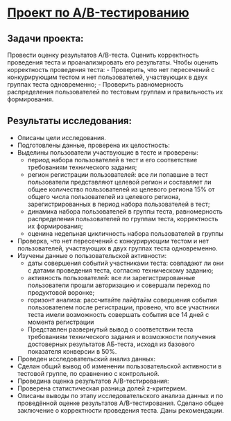 # [Проект по А/B-тестированию](https://github.com/janemo7/Study-projects/blob/master/final/e-com/e-com.ipynb)
## Задачи проекта:
Провести оценку результатов A/B-теста. 
Оценить корректность проведения теста и проанализировать его результаты.
Чтобы оценить корректность проведения теста:
    - Проверить, что нет пересечений с конкурирующим тестом и нет пользователей, участвующих в двух группах теста одновременно;
    - Проверить равномерность распределения пользователей по тестовым группам и правильность их формирования.
## Результаты исследования:
 - Описаны цели исследования.
 - Подготовлены данные, проверена их целостность:
 - Выделины пользователи участвующие в тесте и проверены:
    * период набора пользователей в тест и его соответствие требованиям технического задания;
    * регион регистрации пользователей: все ли попавшие в тест пользователи представляют целевой регион и составляет ли общее количество пользователей из целевого региона 15% от общего числа пользователей из целевого региона, зарегистрированных в период набора пользователей в тест;
    * динамика набора пользователей в группы теста, равномерность распределения пользователей по группам теста, корректность их формирования;
    * оценина недельная цикличность набора пользователей в группы
 - Проверка, что нет пересечений с конкурирующим тестом и нет пользователей, участвующих в двух группах теста одновременно.
 - Изучены данные о пользовательской активности:
    * даты совершения событий участниками теста: совпадают ли они с датами проведения теста, согласно техническому заданию;
    * активность пользователей: все ли зарегистрированные пользователи прошли авторизацию и совершали переход по продуктовой воронке; 
    * горизонт анализа: рассчитайте лайфтайм совершения события пользователем после регистрации, провено, что все участники теста имели возможность совершать события все 14 дней с момента регистрации
    * Представлен развернутый вывод о соответствии теста требованиям технического задания и возможности получения достоверных результатов АБ-теста, исходя из базового показателя конверсии в 50%.
 - Проведен исследовательский анализ данных:
 - Сделан общий вывод об изменении пользовательской активности в тестовой группе, по сравнению с контрольной.
 - Проведина оценка результатов A/B-тестирования:
 - Проверена статистическая разница долей z-критерием.
 - Описаны выводы по этапу исследовательского анализа данных и по проведённой оценке результатов A/B-тестирования. Сделано общее заключение о корректности проведения теста. Даны рекомендации.